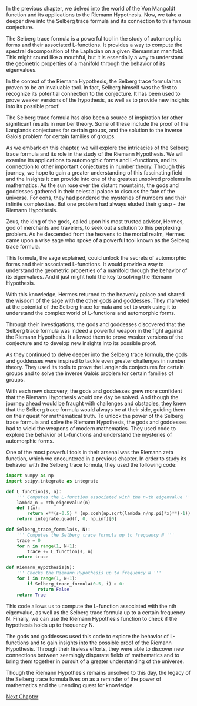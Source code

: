 In the previous chapter, we delved into the world of the Von Mangoldt function and its applications to the Riemann Hypothesis. Now, we take a deeper dive into the Selberg trace formula and its connection to this famous conjecture.

The Selberg trace formula is a powerful tool in the study of automorphic forms and their associated L-functions. It provides a way to compute the spectral decomposition of the Laplacian on a given Riemannian manifold. This might sound like a mouthful, but it is essentially a way to understand the geometric properties of a manifold through the behavior of its eigenvalues.

In the context of the Riemann Hypothesis, the Selberg trace formula has proven to be an invaluable tool. In fact, Selberg himself was the first to recognize its potential connection to the conjecture. It has been used to prove weaker versions of the hypothesis, as well as to provide new insights into its possible proof.

The Selberg trace formula has also been a source of inspiration for other significant results in number theory. Some of these include the proof of the Langlands conjectures for certain groups, and the solution to the inverse Galois problem for certain families of groups.

As we embark on this chapter, we will explore the intricacies of the Selberg trace formula and its role in the study of the Riemann Hypothesis. We will examine its applications to automorphic forms and L-functions, and its connection to other important conjectures in number theory. Through this journey, we hope to gain a greater understanding of this fascinating field and the insights it can provide into one of the greatest unsolved problems in mathematics.
As the sun rose over the distant mountains, the gods and goddesses gathered in their celestial palace to discuss the fate of the universe. For eons, they had pondered the mysteries of numbers and their infinite complexities. But one problem had always eluded their grasp - the Riemann Hypothesis.

Zeus, the king of the gods, called upon his most trusted advisor, Hermes, god of merchants and travelers, to seek out a solution to this perplexing problem. As he descended from the heavens to the mortal realm, Hermes came upon a wise sage who spoke of a powerful tool known as the Selberg trace formula.

This formula, the sage explained, could unlock the secrets of automorphic forms and their associated L-functions. It would provide a way to understand the geometric properties of a manifold through the behavior of its eigenvalues. And it just might hold the key to solving the Riemann Hypothesis.

With this knowledge, Hermes returned to the heavenly palace and shared the wisdom of the sage with the other gods and goddesses. They marveled at the potential of the Selberg trace formula and set to work using it to understand the complex world of L-functions and automorphic forms.

Through their investigations, the gods and goddesses discovered that the Selberg trace formula was indeed a powerful weapon in the fight against the Riemann Hypothesis. It allowed them to prove weaker versions of the conjecture and to develop new insights into its possible proof.

As they continued to delve deeper into the Selberg trace formula, the gods and goddesses were inspired to tackle even greater challenges in number theory. They used its tools to prove the Langlands conjectures for certain groups and to solve the inverse Galois problem for certain families of groups.

With each new discovery, the gods and goddesses grew more confident that the Riemann Hypothesis would one day be solved. And though the journey ahead would be fraught with challenges and obstacles, they knew that the Selberg trace formula would always be at their side, guiding them on their quest for mathematical truth.
To unlock the power of the Selberg trace formula and solve the Riemann Hypothesis, the gods and goddesses had to wield the weapons of modern mathematics. They used code to explore the behavior of L-functions and understand the mysteries of automorphic forms.

One of the most powerful tools in their arsenal was the Riemann zeta function, which we encountered in a previous chapter. In order to study its behavior with the Selberg trace formula, they used the following code:

```python
import numpy as np
import scipy.integrate as integrate

def L_function(s, n):
    ''' Computes the L-function associated with the n-th eigenvalue '''
    lambda_n = nth_eigenvalue(n)
    def f(x):
        return x**(s-0.5) * (np.cosh(np.sqrt(lambda_n/np.pi)*x)**(-1))
    return integrate.quad(f, 0, np.inf)[0]

def Selberg_trace_formula(s, N):
    ''' Computes the Selberg trace formula up to frequency N '''
    trace = 0
    for n in range(1, N+1):
        trace += L_function(s, n)
    return trace

def Riemann_Hypothesis(N):
    ''' Checks the Riemann Hypothesis up to frequency N '''
    for i in range(1, N+1):
        if Selberg_trace_formula(0.5, i) > 0:
            return False
    return True
```

This code allows us to compute the L-function associated with the nth eigenvalue, as well as the Selberg trace formula up to a certain frequency N. Finally, we can use the Riemann Hypothesis function to check if the hypothesis holds up to frequency N.

The gods and goddesses used this code to explore the behavior of L-functions and to gain insights into the possible proof of the Riemann Hypothesis. Through their tireless efforts, they were able to discover new connections between seemingly disparate fields of mathematics and to bring them together in pursuit of a greater understanding of the universe.

Though the Riemann Hypothesis remains unsolved to this day, the legacy of the Selberg trace formula lives on as a reminder of the power of mathematics and the unending quest for knowledge.


[Next Chapter](12_Chapter12.md)